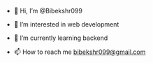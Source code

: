 - 👋 Hi, I’m @Bibekshr099
- 👀 I’m interested in web development 
- 🌱 I’m currently learning backend 

- 📫 How to reach me bibekshr099@gmail.com

<!---
Bibekshr099/Bibekshr099 is a ✨ special ✨ repository because its `README.md` (this file) appears on your GitHub profile.
You can click the Preview link to take a look at your changes.
--->
